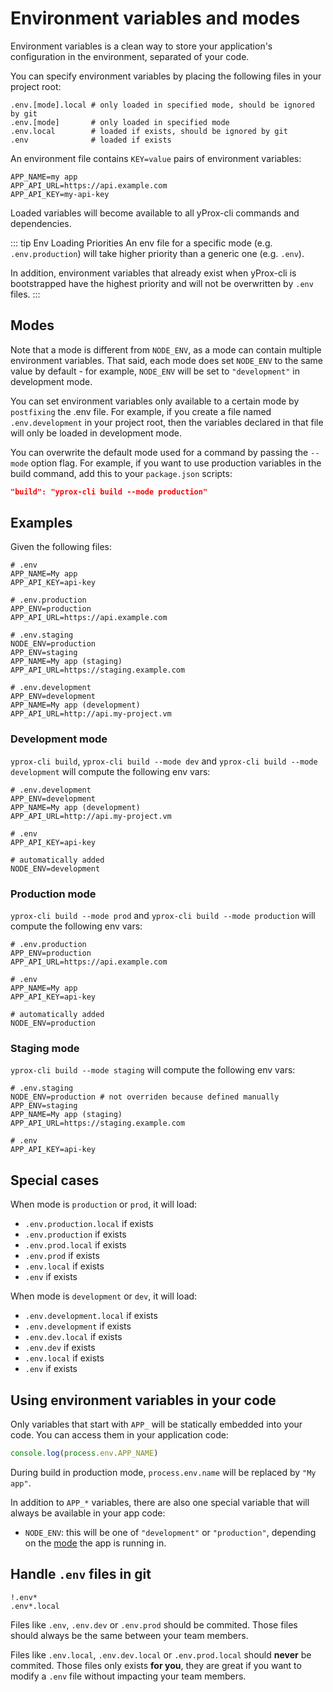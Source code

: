 # Environment variables and modes

Environment variables is a clean way to store your application's configuration in the environment, separated of your code.

You can specify environment variables by placing the following files in your project root:

```
.env.[mode].local # only loaded in specified mode, should be ignored by git
.env.[mode]       # only loaded in specified mode
.env.local        # loaded if exists, should be ignored by git
.env              # loaded if exists
```

An environment file contains `KEY=value` pairs of environment variables:

```dotenv
APP_NAME=my app
APP_API_URL=https://api.example.com
APP_API_KEY=my-api-key
```

Loaded variables will become available to all yProx-cli commands and dependencies.

::: tip Env Loading Priorities
An env file for a specific mode (e.g. `.env.production`) will take higher priority than a generic one (e.g. `.env`).

In addition, environment variables that already exist when yProx-cli is bootstrapped have the highest priority and will not be overwritten by `.env` files.
:::

## Modes

Note that a mode is different from `NODE_ENV`, as a mode can contain multiple environment variables. That said, each mode does set `NODE_ENV` to the same value by default - for example, `NODE_ENV` will be set to `"development"` in development mode.

You can set environment variables only available to a certain mode by `postfixing` the .env file. For example, if you create a file named `.env.development` in your project root, then the variables declared in that file will only be loaded in development mode.

You can overwrite the default mode used for a command by passing the `--mode` option flag. For example, if you want to use production variables in the build command, add this to your `package.json` scripts:

```json
"build": "yprox-cli build --mode production"
```

## Examples

Given the following files:

```dotenv
# .env
APP_NAME=My app
APP_API_KEY=api-key
```

```dotenv
# .env.production
APP_ENV=production
APP_API_URL=https://api.example.com
```

```dotenv
# .env.staging
NODE_ENV=production
APP_ENV=staging
APP_NAME=My app (staging)
APP_API_URL=https://staging.example.com
```

```dotenv
# .env.development
APP_ENV=development
APP_NAME=My app (development)
APP_API_URL=http://api.my-project.vm
```

### Development mode

`yprox-cli build`, `yprox-cli build --mode dev` and `yprox-cli build --mode development` will compute the following env vars:

```dotenv
# .env.development
APP_ENV=development
APP_NAME=My app (development)
APP_API_URL=http://api.my-project.vm

# .env
APP_API_KEY=api-key

# automatically added
NODE_ENV=development
```

### Production mode

`yprox-cli build --mode prod` and `yprox-cli build --mode production` will compute the following env vars:

```dotenv
# .env.production
APP_ENV=production
APP_API_URL=https://api.example.com

# .env
APP_NAME=My app
APP_API_KEY=api-key

# automatically added
NODE_ENV=production
```

### Staging mode

`yprox-cli build --mode staging` will compute the following env vars:

```dotenv
# .env.staging
NODE_ENV=production # not overriden because defined manually
APP_ENV=staging
APP_NAME=My app (staging)
APP_API_URL=https://staging.example.com

# .env
APP_API_KEY=api-key
```

## Special cases

When mode is `production` or `prod`, it will load:

- `.env.production.local` if exists
- `.env.production` if exists
- `.env.prod.local` if exists
- `.env.prod` if exists
- `.env.local` if exists
- `.env` if exists

When mode is `development` or `dev`, it will load:

- `.env.development.local` if exists
- `.env.development` if exists
- `.env.dev.local` if exists
- `.env.dev` if exists
- `.env.local` if exists
- `.env` if exists

## Using environment variables in your code


Only variables that start with `APP_` will be statically embedded into your code. You can access them in your application code:

```js
console.log(process.env.APP_NAME)
```

During build in production mode, `process.env.name` will be replaced by `"My app"`.

In addition to `APP_*` variables, there are also one special variable that will always be available in your app code:

- `NODE_ENV`:  this will be one of `"development"` or `"production"`, depending on the [mode](#modes) the app is running in.

## Handle `.env` files in git

```ignore
!.env*
.env*.local
```

Files like `.env`, `.env.dev` or `.env.prod` should be commited. Those files should always be the same between your team members.

Files like `.env.local`, `.env.dev.local` or `.env.prod.local` should **never** be commited. Those files only exists **for you**, they are great if you want to modify a `.env` file without impacting your team members.
